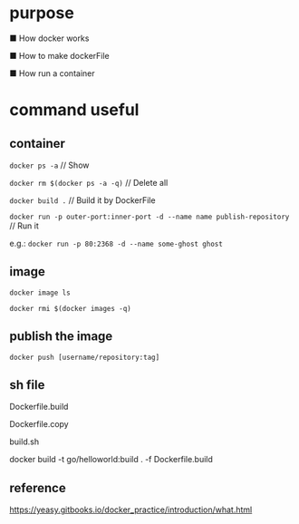 # purpose

■ How docker works

■ How to make dockerFile

■ How run a container 


# command useful

## container

````docker ps -a```` // Show

````docker rm $(docker ps -a -q)````  // Delete all

````docker build .````  // Build it by DockerFile

````docker run -p outer-port:inner-port -d --name name publish-repository````  // Run it

e.g.: ````docker run -p 80:2368 -d --name some-ghost ghost````

## image

````docker image ls````

````docker rmi $(docker images -q)````

## publish the image 

````docker push [username/repository:tag]````

## sh file

Dockerfile.build

Dockerfile.copy

build.sh

docker build -t go/helloworld:build . -f Dockerfile.build



## reference 

https://yeasy.gitbooks.io/docker_practice/introduction/what.html

